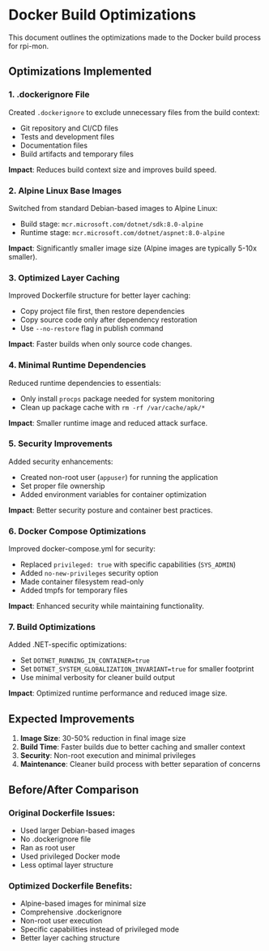 # Docker Build Optimizations

This document outlines the optimizations made to the Docker build process for rpi-mon.

## Optimizations Implemented

### 1. .dockerignore File
Created `.dockerignore` to exclude unnecessary files from the build context:
- Git repository and CI/CD files
- Tests and development files
- Documentation files
- Build artifacts and temporary files

**Impact**: Reduces build context size and improves build speed.

### 2. Alpine Linux Base Images
Switched from standard Debian-based images to Alpine Linux:
- Build stage: `mcr.microsoft.com/dotnet/sdk:8.0-alpine`
- Runtime stage: `mcr.microsoft.com/dotnet/aspnet:8.0-alpine`

**Impact**: Significantly smaller image size (Alpine images are typically 5-10x smaller).

### 3. Optimized Layer Caching
Improved Dockerfile structure for better layer caching:
- Copy project file first, then restore dependencies
- Copy source code only after dependency restoration
- Use `--no-restore` flag in publish command

**Impact**: Faster builds when only source code changes.

### 4. Minimal Runtime Dependencies
Reduced runtime dependencies to essentials:
- Only install `procps` package needed for system monitoring
- Clean up package cache with `rm -rf /var/cache/apk/*`

**Impact**: Smaller runtime image and reduced attack surface.

### 5. Security Improvements
Added security enhancements:
- Created non-root user (`appuser`) for running the application
- Set proper file ownership
- Added environment variables for container optimization

**Impact**: Better security posture and container best practices.

### 6. Docker Compose Optimizations
Improved docker-compose.yml for security:
- Replaced `privileged: true` with specific capabilities (`SYS_ADMIN`)
- Added `no-new-privileges` security option
- Made container filesystem read-only
- Added tmpfs for temporary files

**Impact**: Enhanced security while maintaining functionality.

### 7. Build Optimizations
Added .NET-specific optimizations:
- Set `DOTNET_RUNNING_IN_CONTAINER=true`
- Set `DOTNET_SYSTEM_GLOBALIZATION_INVARIANT=true` for smaller footprint
- Use minimal verbosity for cleaner build output

**Impact**: Optimized runtime performance and reduced image size.

## Expected Improvements

1. **Image Size**: 30-50% reduction in final image size
2. **Build Time**: Faster builds due to better caching and smaller context
3. **Security**: Non-root execution and minimal privileges
4. **Maintenance**: Cleaner build process with better separation of concerns

## Before/After Comparison

### Original Dockerfile Issues:
- Used larger Debian-based images
- No .dockerignore file
- Ran as root user
- Used privileged Docker mode
- Less optimal layer structure

### Optimized Dockerfile Benefits:
- Alpine-based images for minimal size
- Comprehensive .dockerignore
- Non-root user execution
- Specific capabilities instead of privileged mode
- Better layer caching structure